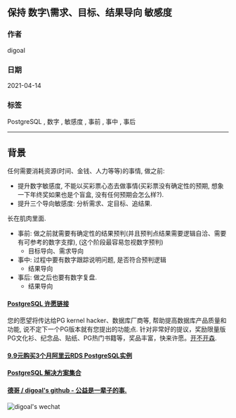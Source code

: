 ## 保持 数字\需求、目标、结果导向 敏感度    
            
### 作者            
digoal            
            
### 日期            
2021-04-14             
            
### 标签            
PostgreSQL , 数字 , 敏感度 , 事前 , 事中 , 事后     
            
----            
            
## 背景            
      
任何需要消耗资源(时间、金钱、人力等等)的事情, 做之前:
- 提升数字敏感度, 不能以买彩票心态去做事情(买彩票没有确定性的预期, 想象一下年终奖如果也是个盲盒, 没有任何预期会怎么样?).     
- 提升三个导向敏感度: 分析需求、定目标、追结果.  
  
长在肌肉里面.   
    
- 事前: 做之前就需要有确定性的结果预判(并且预判点结果需要逻辑自洽、需要有可参考的数字支撑), (这个阶段最容易忽视数字预判)     
    - 目标导向、需求导向  
- 事中: 过程中要有数字跟踪说明问题, 是否符合预判逻辑    
    - 结果导向
- 事后: 做之后也要有数字复盘.     
    - 结果导向
    
    
  
#### [PostgreSQL 许愿链接](https://github.com/digoal/blog/issues/76 "269ac3d1c492e938c0191101c7238216")
您的愿望将传达给PG kernel hacker、数据库厂商等, 帮助提高数据库产品质量和功能, 说不定下一个PG版本就有您提出的功能点. 针对非常好的提议，奖励限量版PG文化衫、纪念品、贴纸、PG热门书籍等，奖品丰富，快来许愿。[开不开森](https://github.com/digoal/blog/issues/76 "269ac3d1c492e938c0191101c7238216").  
  
  
#### [9.9元购买3个月阿里云RDS PostgreSQL实例](https://www.aliyun.com/database/postgresqlactivity "57258f76c37864c6e6d23383d05714ea")
  
  
#### [PostgreSQL 解决方案集合](https://yq.aliyun.com/topic/118 "40cff096e9ed7122c512b35d8561d9c8")
  
  
#### [德哥 / digoal's github - 公益是一辈子的事.](https://github.com/digoal/blog/blob/master/README.md "22709685feb7cab07d30f30387f0a9ae")
  
  
![digoal's wechat](../pic/digoal_weixin.jpg "f7ad92eeba24523fd47a6e1a0e691b59")
  

